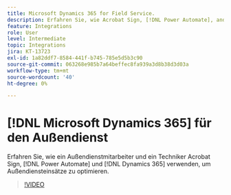 ```yaml
---
title: Microsoft Dynamics 365 for Field Service.
description: Erfahren Sie, wie Acrobat Sign, [!DNL Power Automate], and [!DNL Microsoft Dynamics 365] for Field Service zur Optimierung der Vor-Ort-Interaktionen von Kunden verwendet wird.
feature: Integrations
role: User
level: Intermediate
topic: Integrations
jira: KT-13723
exl-id: 1a82ddf7-8584-441f-b745-785e5d5b3c90
source-git-commit: 063268e985b7a64beffec8fa939a3d8b38d3d03a
workflow-type: tm+mt
source-wordcount: '40'
ht-degree: 0%

---
```


# [!DNL Microsoft Dynamics 365] für den Außendienst

Erfahren Sie, wie ein Außendienstmitarbeiter und ein Techniker Acrobat Sign, [!DNL Power Automate] und [!DNL Dynamics 365] verwenden, um Außendiensteinsätze zu optimieren.

>[!VIDEO](https://video.tv.adobe.com/v/3423205?quality=12&learn=on&hidetitle=true)
